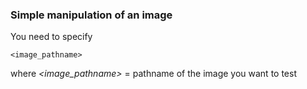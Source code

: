 ### Simple manipulation of an image
You need to specify
```
<image_pathname>
```
where *<image_pathname>* = pathname of the image you want to test

